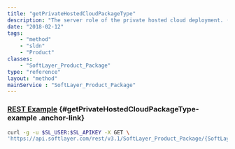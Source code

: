 ```yaml
---
title: "getPrivateHostedCloudPackageType"
description: "The server role of the private hosted cloud deployment. (Deprecated)"
date: "2018-02-12"
tags:
    - "method"
    - "sldn"
    - "Product"
classes:
    - "SoftLayer_Product_Package"
type: "reference"
layout: "method"
mainService : "SoftLayer_Product_Package"
---
```


### [REST Example](#getPrivateHostedCloudPackageType-example) <a href="/article/rest/"><i class="fas fa-question"></i></a> {#getPrivateHostedCloudPackageType-example .anchor-link} 
```bash
curl -g -u $SL_USER:$SL_APIKEY -X GET \
'https://api.softlayer.com/rest/v3.1/SoftLayer_Product_Package/{SoftLayer_Product_PackageID}/getPrivateHostedCloudPackageType'
```

